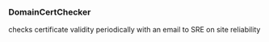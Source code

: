 ### DomainCertChecker

checks certificate validity periodically with an email to SRE on site reliability
